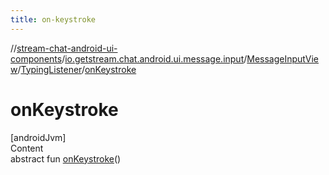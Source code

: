 ```yaml
---
title: on-keystroke
---
```

//[stream-chat-android-ui-components](../../../../index.md)/[io.getstream.chat.android.ui.message.input](../../index.md)/[MessageInputView](../index.md)/[TypingListener](index.md)/[onKeystroke](onKeystroke.md)



# onKeystroke  
[androidJvm]  
Content  
abstract fun [onKeystroke](onKeystroke.md)()  



